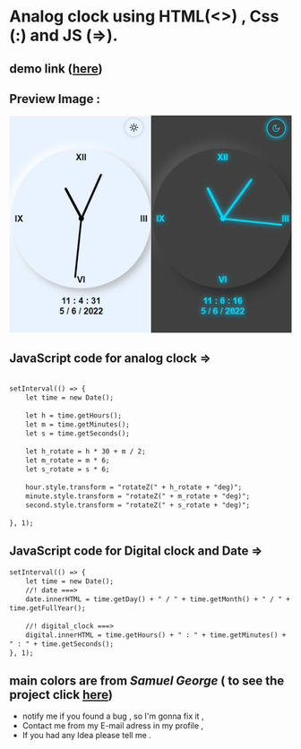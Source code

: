 # Analog clock using HTML(<>) , Css (:) and JS (=>).

## demo link ([here](https://dark-night86.github.io/Js-Analog-clock/))

## Preview Image :
![](./prev.png)

## JavaScript code for analog clock =>

```Js

setInterval(() => {
    let time = new Date();
    
    let h = time.getHours();
    let m = time.getMinutes();
    let s = time.getSeconds();

    let h_rotate = h * 30 + m / 2;
    let m_rotate = m * 6;
    let s_rotate = s * 6; 

    hour.style.transform = "rotateZ(" + h_rotate + "deg)";
    minute.style.transform = "rotateZ(" + m_rotate + "deg)";
    second.style.transform = "rotateZ(" + s_rotate + "deg)";

}, 1);
```
## JavaScript code for Digital clock and Date =>

```Js
setInterval(() => {
    let time = new Date();
    //! date ===> 
    date.innerHTML = time.getDay() + " / " + time.getMonth() + " / " + time.getFullYear();
    
    //! digital_clock ===> 
    digital.innerHTML = time.getHours() + " : " + time.getMinutes() + " : " + time.getSeconds();
}, 1);
```

## main colors are from *Samuel George* ( to see the project click [here](https://github.com/Samuel796George/clock))


- notify me if you found a bug , so I'm gonna fix it ,
- Contact me from my E-mail adress in my profile ,
- If you had any Idea please tell me .
